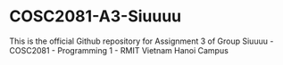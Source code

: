 # COSC2081-A3-Siuuuu
This is the official Github repository for Assignment 3 of Group Siuuuu - COSC2081 - Programming 1 - RMIT Vietnam Hanoi Campus
